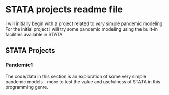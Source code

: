 # STATA projects readme file

I will initially begin with a project related to *very* simple pandemic modeling.
For the initial project I will try some pandemic modeling using the built-in facilities available
in STATA

## STATA Projects

### Pandemic1

The code/data in this section is an exploration of some very simple pandemic models - more to test the value
and usefulness of STATA in this programming genre.
